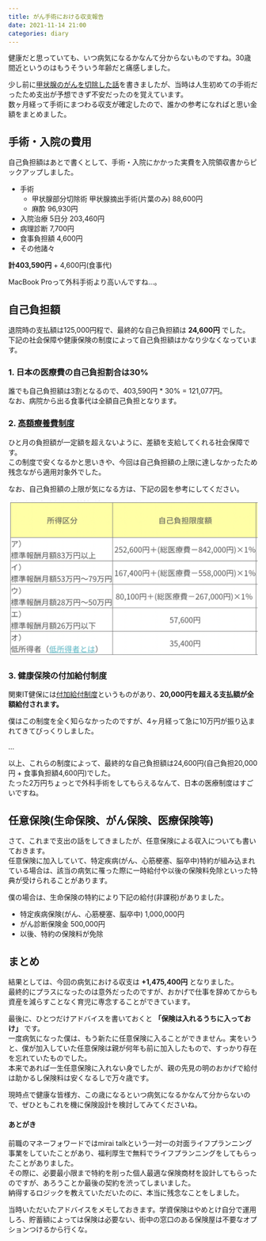 ```yaml
---
title: がん手術における収支報告
date: 2021-11-14 21:00
categories: diary
---
```


健康だと思っていても、いつ病気になるかなんて分からないものですね。30歳間近というのはもうそういう年齢だと痛感しました。

少し前に[甲状腺のがんを切除した話](/posts/2021-06-09-thyroid-surgery)を書きましたが、当時は人生初めての手術だったため支出が予想できず不安だったのを覚えています。  
数ヶ月経って手術にまつわる収支が確定したので、誰かの参考になればと思い金額をまとめました。

## 手術・入院の費用

自己負担額はあとで書くとして、手術・入院にかかった実費を入院領収書からピックアップしました。  

- 手術
  - 甲状腺部分切除術 甲状腺摘出手術(片葉のみ) 88,600円
  - 麻酔 96,930円
- 入院治療 5日分 203,460円
- 病理診断 7,700円
- 食事負担額 4,600円
- その他諸々

**計403,590円** + 4,600円(食事代)

MacBook Proって外科手術より高いんですね...。

## 自己負担額

退院時の支払額は125,000円程で、最終的な自己負担額は **24,600円** でした。  
下記の社会保障や健康保険の制度によって自己負担額はかなり少なくなっています。

### 1. 日本の医療費の自己負担割合は30%

誰でも自己負担額は3割となるので、403,590円 * 30% = 121,077円。  
なお、病院から出る食事代は全額自己負担となります。

### 2. [高額療養費制度](https://www.mhlw.go.jp/stf/seisakunitsuite/bunya/kenkou_iryou/iryouhoken/juuyou/kougakuiryou/index.html)

ひと月の負担額が一定額を超えないように、差額を支給してくれる社会保障です。  
この制度で安くなるかと思いきや、今回は自己負担額の上限に達しなかったため残念ながら適用対象外でした。

なお、自己負担額の上限が気になる方は、下記の図を参考にしてください。

<img class="image_on_frame center" src="/images/blog/thyroid-surgery-insurance-benefits/kougakuiryou.png" alt="高額医療制度" />

### 3. 健康保険の付加給付制度

関東IT健保には[付加給付制度](https://www.its-kenpo.or.jp/hoken/situation/case_07/kougaku/)というものがあり、**20,000円を超える支払額が全額給付されます。**  

僕はこの制度を全く知らなかったのですが、4ヶ月経って急に10万円が振り込まれてきてびっくりしました。  

...

以上、これらの制度によって、最終的な自己負担額は24,600円(自己負担20,000円 + 食事負担額4,600円)でした。  
たった2万円ちょっとで外科手術をしてもらえるなんて、日本の医療制度はすごいですね。  

## 任意保険(生命保険、がん保険、医療保険等)

さて、これまで支出の話をしてきましたが、任意保険による収入についても書いておきます。  
任意保険に加入していて、特定疾病(がん、心筋梗塞、脳卒中)特約が組み込まれている場合は、該当の病気に罹った際に一時給付や以後の保険料免除といった特典が受けられることがあります。  

僕の場合は、生命保険の特約により下記の給付(非課税)がありました。

- 特定疾病保険(がん、心筋梗塞、脳卒中) 1,000,000円
- がん診断保険金 500,000円
- 以後、特約の保険料が免除

## まとめ

結果としては、今回の病気における収支は **+1,475,400円** となりました。  
最終的にプラスになったのは意外だったのですが、おかげで仕事を辞めてからも資産を減らすことなく育児に専念することができています。

最後に、ひとつだけアドバイスを書いておくと **「保険は入れるうちに入っておけ」** です。  
一度病気になった僕は、もう新たに任意保険に入ることができません。実をいうと、僕が加入していた任意保険は親が何年も前に加入したもので、すっかり存在を忘れていたものでした。  
本来であれば一生任意保険に入れない身でしたが、親の先見の明のおかげで給付は助かるし保険料は安くなるしで万々歳です。

現時点で健康な皆様方、この歳になるといつ病気になるかなんて分からないので、ぜひともこれを機に保険設計を検討してみてくださいね。

#### あとがき

前職のマネーフォワードではmirai talkという一対一の対面ライフプランニング事業をしていたことがあり、福利厚生で無料でライフプランニングをしてもらったことがありました。  
その際に、必要最小限まで特約を削った個人最適な保険商材を設計してもらったのですが、あろうことか最後の契約を渋ってしまいました。  
納得するロジックを教えていただいたのに、本当に残念なことをしました。

当時いただいたアドバイスをメモしておきます。学資保険はやめとけ自分で運用しろ、貯蓄額によっては保険は必要ない、街中の窓口のある保険屋は不要なオプションつけるから行くな。
